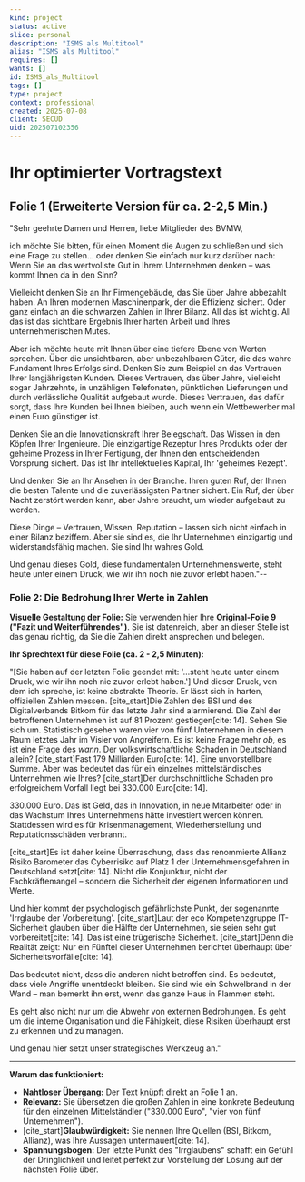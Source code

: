 ```yaml
---
kind: project
status: active
slice: personal
description: "ISMS als Multitool"
alias: "ISMS als Multitool"
requires: []
wants: []
id: ISMS_als_Multitool
tags: []
type: project
context: professional
created: 2025-07-08
client: SECUD
uid: 202507102356
---
```


# **Ihr optimierter Vortragstext**

## Folie 1 (Erweiterte Version für ca. 2-2,5 Min.)

"Sehr geehrte Damen und Herren, liebe Mitglieder des BVMW,

ich möchte Sie bitten, für einen Moment die Augen zu schließen und sich eine Frage zu stellen... oder denken Sie einfach nur kurz darüber nach: Wenn Sie an das wertvollste Gut in Ihrem Unternehmen denken – was kommt Ihnen da in den Sinn?

Vielleicht denken Sie an Ihr Firmengebäude, das Sie über Jahre abbezahlt haben. An Ihren modernen Maschinenpark, der die Effizienz sichert. Oder ganz einfach an die schwarzen Zahlen in Ihrer Bilanz. All das ist wichtig. All das ist das sichtbare Ergebnis Ihrer harten Arbeit und Ihres unternehmerischen Mutes.

Aber ich möchte heute mit Ihnen über eine tiefere Ebene von Werten sprechen. Über die unsichtbaren, aber unbezahlbaren Güter, die das wahre Fundament Ihres Erfolgs sind.
Denken Sie zum Beispiel an das Vertrauen Ihrer langjährigsten Kunden. Dieses Vertrauen, das über Jahre, vielleicht sogar Jahrzehnte, in unzähligen Telefonaten, pünktlichen Lieferungen und durch verlässliche Qualität aufgebaut wurde. Dieses Vertrauen, das dafür sorgt, dass Ihre Kunden bei Ihnen bleiben, auch wenn ein Wettbewerber mal einen Euro günstiger ist.

Denken Sie an die Innovationskraft Ihrer Belegschaft. Das Wissen in den Köpfen Ihrer Ingenieure. Die einzigartige Rezeptur Ihres Produkts oder der geheime Prozess in Ihrer Fertigung, der Ihnen den entscheidenden Vorsprung sichert. Das ist Ihr intellektuelles Kapital, Ihr 'geheimes Rezept'.

Und denken Sie an Ihr Ansehen in der Branche. Ihren guten Ruf, der Ihnen die besten Talente und die zuverlässigsten Partner sichert. Ein Ruf, der über Nacht zerstört werden kann, aber Jahre braucht, um wieder aufgebaut zu werden.

Diese Dinge – Vertrauen, Wissen, Reputation – lassen sich nicht einfach in einer Bilanz beziffern. Aber sie sind es, die Ihr Unternehmen einzigartig und widerstandsfähig machen. Sie sind Ihr wahres Gold.

Und genau dieses Gold, diese fundamentalen Unternehmenswerte, steht heute unter einem Druck, wie wir ihn noch nie zuvor erlebt haben."--

### **Folie 2: Die Bedrohung Ihrer Werte in Zahlen**

**Visuelle Gestaltung der Folie:**
Sie verwenden hier Ihre **Original-Folie 9 ("Fazit und Weiterführendes")**. Sie ist datenreich, aber an dieser Stelle ist das genau richtig, da Sie die Zahlen direkt ansprechen und belegen.

**Ihr Sprechtext für diese Folie (ca. 2 - 2,5 Minuten):**

"[Sie haben auf der letzten Folie geendet mit: '...steht heute unter einem Druck, wie wir ihn noch nie zuvor erlebt haben.']
Und dieser Druck, von dem ich spreche, ist keine abstrakte Theorie. Er lässt sich in harten, offiziellen Zahlen messen.
[cite_start]Die Zahlen des BSI und des Digitalverbands Bitkom für das letzte Jahr sind alarmierend. Die Zahl der betroffenen Unternehmen ist auf 81 Prozent gestiegen[cite: 14]. Sehen Sie sich um. Statistisch gesehen waren vier von fünf Unternehmen in diesem Raum letztes Jahr im Visier von Angreifern. Es ist keine Frage mehr _ob_, es ist eine Frage des _wann_.
Der volkswirtschaftliche Schaden in Deutschland allein? [cite_start]Fast 179 Milliarden Euro[cite: 14]. Eine unvorstellbare Summe. Aber was bedeutet das für ein einzelnes mittelständisches Unternehmen wie Ihres? [cite_start]Der durchschnittliche Schaden pro erfolgreichem Vorfall liegt bei 330.000 Euro[cite: 14].

330.000 Euro. Das ist Geld, das in Innovation, in neue Mitarbeiter oder in das Wachstum Ihres Unternehmens hätte investiert werden können. Stattdessen wird es für Krisenmanagement, Wiederherstellung und Reputationsschäden verbrannt.

[cite_start]Es ist daher keine Überraschung, dass das renommierte Allianz Risiko Barometer das Cyberrisiko auf Platz 1 der Unternehmensgefahren in Deutschland setzt[cite: 14]. Nicht die Konjunktur, nicht der Fachkräftemangel – sondern die Sicherheit der eigenen Informationen und Werte.

Und hier kommt der psychologisch gefährlichste Punkt, der sogenannte 'Irrglaube der Vorbereitung'. [cite_start]Laut der eco Kompetenzgruppe IT-Sicherheit glauben über die Hälfte der Unternehmen, sie seien sehr gut vorbereitet[cite: 14]. Das ist eine trügerische Sicherheit. [cite_start]Denn die Realität zeigt: Nur ein Fünftel dieser Unternehmen berichtet überhaupt über Sicherheitsvorfälle[cite: 14].

Das bedeutet nicht, dass die anderen nicht betroffen sind. Es bedeutet, dass viele Angriffe unentdeckt bleiben. Sie sind wie ein Schwelbrand in der Wand – man bemerkt ihn erst, wenn das ganze Haus in Flammen steht.

Es geht also nicht nur um die Abwehr von externen Bedrohungen. Es geht um die interne Organisation und die Fähigkeit, diese Risiken überhaupt erst zu erkennen und zu managen.

Und genau hier setzt unser strategisches Werkzeug an."

---

**Warum das funktioniert:**

- **Nahtloser Übergang:** Der Text knüpft direkt an Folie 1 an.
- **Relevanz:** Sie übersetzen die großen Zahlen in eine konkrete Bedeutung für den einzelnen Mittelständler ("330.000 Euro", "vier von fünf Unternehmen").
- [cite_start]**Glaubwürdigkeit:** Sie nennen Ihre Quellen (BSI, Bitkom, Allianz), was Ihre Aussagen untermauert[cite: 14].
- **Spannungsbogen:** Der letzte Punkt des "Irrglaubens" schafft ein Gefühl der Dringlichkeit und leitet perfekt zur Vorstellung der Lösung auf der nächsten Folie über.
